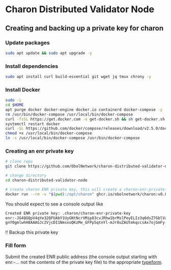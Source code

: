 # Charon Distributed Validator Node

## Creating and backing up a private key for charon

### Update packages
```Bash
sudo apt update && sudo apt upgrade -y
```
### Install dependencies
```Bash
sudo apt install curl build-essential git wget jq tmux chrony -y
```
### Install Docker
```Bash
sudo -i
cd $HOME
apt purge docker docker-engine docker.io containerd docker-compose -y
rm /usr/bin/docker-compose /usr/local/bin/docker-compose
curl -fsSL https://get.docker.com -o get-docker.sh && sh get-docker.sh
systemctl restart docker
curl -SL https://github.com/docker/compose/releases/download/v2.5.0/docker-compose-linux-x86_64 -o /usr/local/bin/docker-compose
chmod +x /usr/local/bin/docker-compose
ln -s /usr/local/bin/docker-compose /usr/bin/docker-compose
```
### Creating an enr private key
```Bash
# clone repo
git clone https://github.com/ObolNetwork/charon-distributed-validator-node.git

# change directory
cd charon-distributed-validator-node

# create charon ENR private key, this will create a charon-enr-private-key file in the .charon directory
docker run --rm -v "$(pwd):/opt/charon" ghcr.io/obolnetwork/charon:v0.8.1 create enr
```
You should expect to see a console output like
```Bash
Created ENR private key: .charon/charon-enr-private-key
enr:-JG4QGQpV4qYe32QFUAbY1UyGNtNcrVMip83cvJRhw1brMslPeyELIz3q6dsZ7GblVaCjL_8FKQhF6Syg-O_kIWztimGAYHY5EvPgmlk
gnY0gmlwhH8AAAGJc2VjcDI1NmsxoQKzMe_GFPpSqtnYl-mJr8uZAUtmkqccsAx7ojGmFy-FY4N0Y3CCDhqDdWRwgg4u
```
!! Backup this private key

### Fill form

Submit the created ENR public address (the console output starting with enr:-... not the contents of the private key file) to the appropriate [typeform](https://obol.typeform.com/AthenaTestnet).
